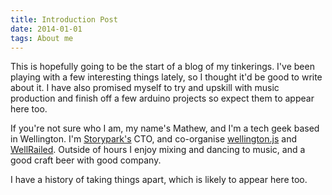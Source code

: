 ```yaml
---
title: Introduction Post
date: 2014-01-01
tags: About me
---
```


This is hopefully going to be the start of a blog of my tinkerings. I've been playing with a few interesting things lately, so I thought it'd be good to write about it. I have also promised myself to try and upskill with music production and finish off a few arduino projects so expect them to appear here too.

If you're not sure who I am, my name's Mathew, and I'm a tech geek based in Wellington. I'm [Storypark's](https://www.storypark.com) CTO, and co-organise [wellington.js](https://www.meetup.com/wellingtonjs) and [WellRailed](https://www.meetup.com/wellrailed). Outside of hours I enjoy mixing and dancing to music, and a good craft beer with good company.

I have a history of taking things apart, which is likely to appear here too.
